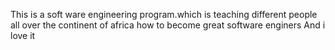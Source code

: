 This is a soft ware engineering program.which is teaching different people all over the continent of africa how to become great software enginers
And i love it
